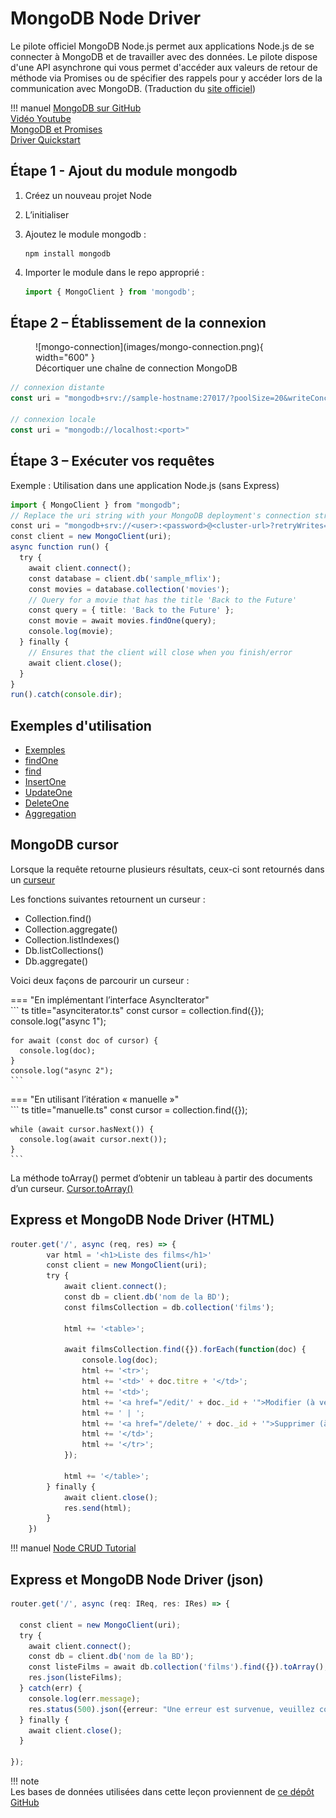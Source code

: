 # MongoDB Node Driver  

Le pilote officiel MongoDB Node.js permet aux applications Node.js de se connecter à MongoDB et de travailler avec des données. Le pilote dispose d'une API asynchrone qui vous permet d'accéder aux valeurs de retour de méthode via Promises ou de spécifier des rappels pour y accéder lors de la communication avec MongoDB. (Traduction du [site officiel](https://docs.mongodb.com/drivers/node/current/))  

!!! manuel 
    [MongoDB sur GitHub](https://mongodb.github.io/node-mongodb-native/4.0/)  
    [Vidéo Youtube](https://www.youtube.com/watch?v=R4AEyKehpss)  
    [MongoDB et Promises](https://www.mongodb.com/docs/drivers/node/current/fundamentals/promises/)  
    [Driver Quickstart](https://www.mongodb.com/docs/drivers/node/current/quick-start/)  


## Étape 1 - Ajout du module mongodb  

1. Créez un nouveau projet Node  
2. L’initialiser  
3. Ajoutez le module mongodb :  

    ``` nodejsrepl title="console"
    npm install mongodb
    ```

4.  Importer le module dans le repo approprié : 

    ``` ts title="repo.ts"
    import { MongoClient } from 'mongodb';
    ```


## Étape 2 – Établissement de la connexion  

<figure markdown>
  ![mongo-connection](images/mongo-connection.png){ width="600" }
  <figcaption>Décortiquer une chaîne de connection MongoDB</figcaption>
</figure>

``` ts title="mongodb.ts"
// connexion distante
const uri = "mongodb+srv://sample-hostname:27017/?poolSize=20&writeConcern=majority";

// connexion locale
const uri = "mongodb://localhost:<port>"
```

## Étape 3 – Exécuter vos requêtes  

Exemple : Utilisation dans une application Node.js (sans Express)  

``` ts title="connexion.ts"
import { MongoClient } from "mongodb";
// Replace the uri string with your MongoDB deployment's connection string.
const uri = "mongodb+srv://<user>:<password>@<cluster-url>?retryWrites=true&writeConcern=majority";
const client = new MongoClient(uri);
async function run() {
  try {
    await client.connect();
    const database = client.db('sample_mflix');
    const movies = database.collection('movies');
    // Query for a movie that has the title 'Back to the Future'
    const query = { title: 'Back to the Future' };
    const movie = await movies.findOne(query);
    console.log(movie);
  } finally {
    // Ensures that the client will close when you finish/error
    await client.close();
  }
}
run().catch(console.dir);

```

## Exemples d'utilisation  

- [Exemples](https://docs.mongodb.com/drivers/node/current/usage-examples/)  
- [findOne](https://docs.mongodb.com/drivers/node/current/usage-examples/findOne/)  
- [find](https://docs.mongodb.com/drivers/node/current/usage-examples/find/)  
- [InsertOne](https://docs.mongodb.com/drivers/node/current/usage-examples/insertOne/)  
- [UpdateOne](https://docs.mongodb.com/drivers/node/current/usage-examples/updateOne/)  
- [DeleteOne](https://docs.mongodb.com/drivers/node/current/usage-examples/deleteOne/)  
- [Aggregation](https://docs.mongodb.com/drivers/node/current/fundamentals/aggregation/)  

## MongoDB cursor  

Lorsque la requête retourne plusieurs résultats, ceux-ci sont retournés dans un [curseur](https://docs.mongodb.com/drivers/node/fundamentals/crud/read-operations/cursor/)  

Les fonctions suivantes retournent un curseur :   

- Collection.find()	
- Collection.aggregate()	
- Collection.listIndexes()
- Db.listCollections()	 
- Db.aggregate()  
  
Voici deux façons de parcourir un curseur :   

=== "En implémentant l’interface AsyncIterator"  
    ``` ts title="asynciterator.ts"
    const cursor = collection.find({});
    console.log("async 1");

    for await (const doc of cursor) {
      console.log(doc);
    }
    console.log("async 2");
    ```
=== "En utilisant l’itération « manuelle »"  
    ``` ts title="manuelle.ts"
    const cursor = collection.find({});

    while (await cursor.hasNext()) {
      console.log(await cursor.next());
    }
    ```

La méthode toArray() permet d’obtenir un tableau à partir des documents d’un curseur. [Cursor.toArray()](https://docs.mongodb.com/manual/reference/method/cursor.toArray/)  

## Express et MongoDB Node Driver (HTML)

``` ts title="express.ts"
router.get('/', async (req, res) => {
        var html = '<h1>Liste des films</h1>'
        const client = new MongoClient(uri);
        try {
            await client.connect();
            const db = client.db('nom de la BD');
            const filmsCollection = db.collection('films');
    
            html += '<table>';   
        
            await filmsCollection.find({}).forEach(function(doc) {
                console.log(doc);
                html += '<tr>';        
                html += '<td>' + doc.titre + '</td>';           
                html += '<td>';        
                html += '<a href="/edit/' + doc._id + '">Modifier (à venir)</a>';        
                html += ' | ';        
                html += '<a href="/delete/' + doc._id + '">Supprimer (à venir)</a>';        
                html += '</td>';        
                html += '</tr>';  
            }); 
            
            html += '</table>';
        } finally {
            await client.close();
            res.send(html);
        }
    })

```

!!! manuel 
    [Node CRUD Tutorial](https://www.mongodb.com/developer/quickstart/node-crud-tutorial/)  


## Express et MongoDB Node Driver (json)  

``` ts title="express-json.ts"
router.get('/', async (req: IReq, res: IRes) => {  
  
  const client = new MongoClient(uri);
  try {
    await client.connect();
    const db = client.db('nom de la BD');
    const listeFilms = await db.collection('films').find({}).toArray();
    res.json(listeFilms);
  } catch(err) {
    console.log(err.message);
    res.status(500).json({erreur: "Une erreur est survenue, veuillez contacter votre administrateur"})
  } finally {
    await client.close();
  }
  
});

```

!!! note  
    Les bases de données utilisées dans cette leçon proviennent de [ce dépôt GitHub](https://github.com/neelabalan/mongodb-sample-dataset/tree/main)  